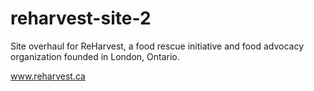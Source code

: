 # reharvest-site-2
Site overhaul for ReHarvest, a food rescue initiative and food advocacy organization founded in London, Ontario. 

www.reharvest.ca
